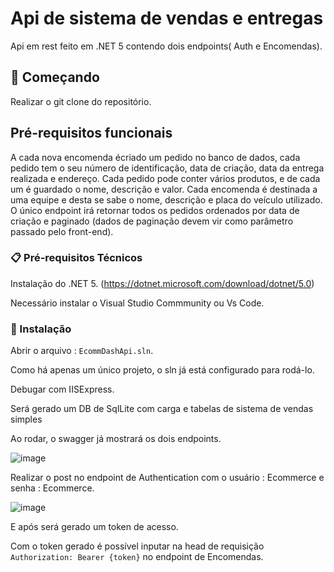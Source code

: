# Api de sistema de vendas e entregas 

Api em rest feito em .NET 5 contendo dois endpoints( Auth e Encomendas).

## 🚀 Começando

Realizar o git clone do repositório. 

## Pré-requisitos funcionais

A cada nova encomenda écriado um pedido no banco de dados, cada pedido tem o seu número de
identificação, data de criação, data da entrega realizada e endereço. Cada pedido
pode conter vários produtos, e de cada um é guardado o nome, descrição e valor.
Cada encomenda é destinada a uma equipe e desta se sabe o nome, descrição e
placa do veículo utilizado.
O único endpoint irá retornar todos os pedidos ordenados por data de criação
e paginado (dados de paginação devem vir como parâmetro passado pelo
front-end).

### 📋 Pré-requisitos Técnicos

Instalação do .NET 5. (https://dotnet.microsoft.com/download/dotnet/5.0)

Necessário instalar o Visual Studio Commmunity ou Vs Code.

### 🔧 Instalação

Abrir o arquivo : `EcommDashApi.sln`.

Como há apenas um único projeto, o  sln já está configurado para rodá-lo.

Debugar com IISExpress.

Será gerado um DB de SqlLite com carga e tabelas de sistema de vendas simples 

Ao rodar, o swagger já mostrará os dois endpoints.

![image](https://user-images.githubusercontent.com/1672132/137138802-6499e1f7-66d4-4dd2-b950-b90845ab7f3c.png)

Realizar o post no endpoint de Authentication com o usuário : Ecommerce e senha : Ecommerce.

![image](https://user-images.githubusercontent.com/1672132/137138962-55af335f-fb22-48c8-b93d-a0b5ade5c4a8.png)

E após será gerado um token de acesso.

Com o token gerado é possível inputar na head de requisição `Authorization: Bearer {token}` no endpoint de Encomendas.





